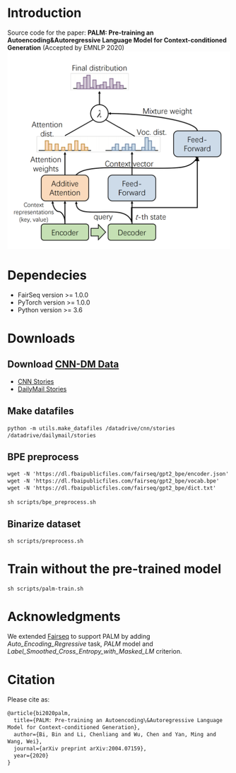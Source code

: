 # Introduction
Source code for the paper: **PALM: Pre-training an Autoencoding&Autoregressive Language Model for Context-conditioned Generation** (Accepted by EMNLP 2020)
<img src="arch.png" style="zoom:50%" />

# Dependecies
- FairSeq version >= 1.0.0
- PyTorch version >= 1.0.0
- Python version >= 3.6

# Downloads
## Download [CNN-DM Data](https://github.com/abisee/cnn-dailymail)
- [CNN Stories](https://drive.google.com/uc?export=download&id=0BwmD_VLjROrfTHk4NFg2SndKcjQ)
- [DailyMail Stories](https://drive.google.com/uc?export=download&id=0BwmD_VLjROrfM1BxdkxVaTY2bWs)
<!--## Url lists
```
wget https://raw.githubusercontent.com/artmatsak/cnn-dailymail/master/url_lists/all_train.txt
wget https://raw.githubusercontent.com/artmatsak/cnn-dailymail/master/url_lists/all_test.txt
wget https://raw.githubusercontent.com/artmatsak/cnn-dailymail/master/url_lists/all_val.txt
```
-->
## Make datafiles
```
python -m utils.make_datafiles /datadrive/cnn/stories /datadrive/dailymail/stories
```
## BPE preprocess
```
wget -N 'https://dl.fbaipublicfiles.com/fairseq/gpt2_bpe/encoder.json'
wget -N 'https://dl.fbaipublicfiles.com/fairseq/gpt2_bpe/vocab.bpe'
wget -N 'https://dl.fbaipublicfiles.com/fairseq/gpt2_bpe/dict.txt'

sh scripts/bpe_preprocess.sh
```

## Binarize dataset
```
sh scripts/preprocess.sh
```

# Train without the pre-trained model
```
sh scripts/palm-train.sh
```
<!--# Evaluate on the CNN-DM test dataset-->
<!--# Get pre-trained models from scrach-->

# Acknowledgments
We extended [Fairseq](https://github.com/pytorch/fairseq) to support PALM by adding *Auto_Encoding_Regressive* task, *PALM* model and *Label_Smoothed_Cross_Entropy_with_Masked_LM* criterion.

# Citation
Please cite as:
```
@article{bi2020palm,
  title={PALM: Pre-training an Autoencoding\&Autoregressive Language Model for Context-conditioned Generation},
  author={Bi, Bin and Li, Chenliang and Wu, Chen and Yan, Ming and Wang, Wei},
  journal={arXiv preprint arXiv:2004.07159},
  year={2020}
}
```
